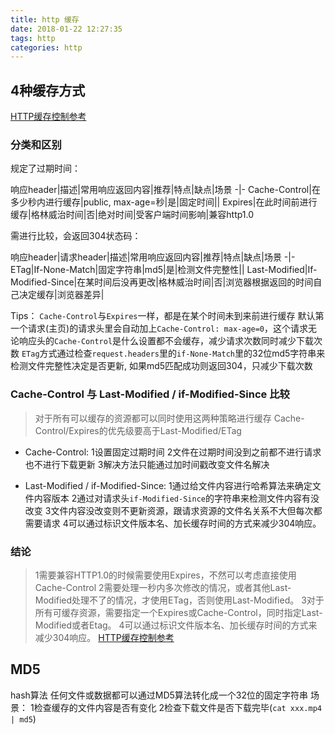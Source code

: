 ```yaml
---
title: http 缓存
date: 2018-01-22 12:27:35
tags: http
categories: http
---
```

## 4种缓存方式
[HTTP缓存控制参考](http://imweb.io/topic/5795dcb6fb312541492eda8c)

### 分类和区别
规定了过期时间：

响应header|描述|常用响应返回内容|推荐|特点|缺点|场景
-|-
Cache-Control|在多少秒内进行缓存|public, max-age=秒|是|固定时间||
Expires|在此时间前进行缓存|格林威治时间|否|绝对时间|受客户端时间影响|兼容http1.0

需进行比较，会返回304状态码：

响应header|请求header|描述|常用响应返回内容|推荐|特点|缺点|场景
-|-
ETag|If-None-Match|固定字符串|md5|是|检测文件完整性||
Last-Modified|If-Modified-Since|在某时间后没再更改|格林威治时间|否|浏览器根据返回的时间自己决定缓存|浏览器差异|

Tips：
`Cache-Control`与`Expires`一样，都是在某个时间未到来前进行缓存
默认第一个请求(主页)的请求头里会自动加上`Cache-Control: max-age=0`，这个请求无论响应头的`Cache-Control`是什么设置都不会缓存，减少请求次数同时减少下载次数
`ETag`方式通过检查`request.headers`里的`if-None-Match`里的32位md5字符串来检测文件完整性决定是否更新, 如果md5匹配成功则返回304，只减少下载次数

### Cache-Control 与 Last-Modified / if-Modified-Since 比较
>对于所有可以缓存的资源都可以同时使用这两种策略进行缓存
Cache-Control/Expires的优先级要高于Last-Modified/ETag

*  Cache-Control: 
1设置固定过期时间
2文件在过期时间没到之前都不进行请求也不进行下载更新
3解决方法只能通过加时间戳改变文件名解决

*  Last-Modified / if-Modified-Since:
1通过给文件内容进行哈希算法来确定文件内容版本
2通过对请求头`if-Modified-Since`的字符串来检测文件内容有没改变
3文件内容没改变则不更新资源，跟请求资源的文件名关系不大但每次都需要请求
4可以通过标识文件版本名、加长缓存时间的方式来减少304响应。

### 结论
> 1需要兼容HTTP1.0的时候需要使用Expires，不然可以考虑直接使用Cache-Control
2需要处理一秒内多次修改的情况，或者其他Last-Modified处理不了的情况，才使用ETag，否则使用Last-Modified。
3对于所有可缓存资源，需要指定一个Expires或Cache-Control，同时指定Last-Modified或者Etag。
4可以通过标识文件版本名、加长缓存时间的方式来减少304响应。
[HTTP缓存控制参考](http://imweb.io/topic/5795dcb6fb312541492eda8c)


## MD5
hash算法
任何文件或数据都可以通过MD5算法转化成一个32位的固定字符串
场景： 
1检查缓存的文件内容是否有变化
2检查下载文件是否下载完毕(`cat xxx.mp4 | md5`)